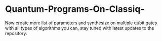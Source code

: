 # Quantum-Programs-On-Classiq-
Now create more list of parameters and synthesize on multiple qubit gates with all types of algorithms you can, stay tuned with latest updates to the repository.

